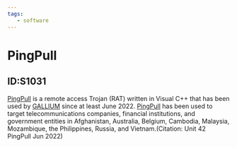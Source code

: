 ```yaml
---
tags:
   - software
---
```

# PingPull
## ID:S1031
[PingPull](software/S1031) is a remote access Trojan (RAT) written in Visual C++ that has been used by [GALLIUM](groups/G0093) since at least June 2022. [PingPull](software/S1031) has been used to target telecommunications companies, financial institutions, and government entities in Afghanistan, Australia, Belgium, Cambodia, Malaysia, Mozambique, the Philippines, Russia, and Vietnam.(Citation: Unit 42 PingPull Jun 2022)
